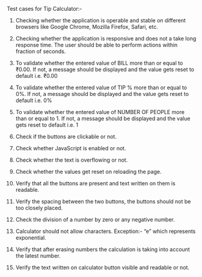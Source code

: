 Test cases for Tip Calculator:-

1) Checking whether the application is operable and stable on different browsers like Google Chrome, Mozilla Firefox, Safari, etc.

2) Checking whether the application is responsive and does not a take long response time. The user
should be able to perform actions within fraction of seconds.

3) To validate whether the entered value of BILL more than or equal to ₹0.00. If not, a message should be displayed and the value gets reset to default i.e. ₹0.00

4) To validate whether the entered value of TIP % more than or equal to 0%. If not, a message should be displayed and the value gets reset to default i.e. 0%

5) To validate whether the entered value of NUMBER OF PEOPLE more than or equal to 1. If not, a message should be displayed and the value gets reset to default i.e. 1

6) Check if the buttons are clickable or not.

7) Check whether JavaScript is enabled or not.

8) Check whether the text is overflowing or not.

9) Check whether the values get reset on reloading the page.

10) Verify that all the buttons are present and text written on them is readable.

11) Verify the spacing between the two buttons, the buttons should not be too closely placed.

12) Check the division of a number by zero or any negative number.

13) Calculator should not allow characters. Exception:- “e” which represents exponential.

14) Verify that after erasing numbers the calculation is taking into account the latest number.

15) Verify the text written on calculator button visible and readable or not.
